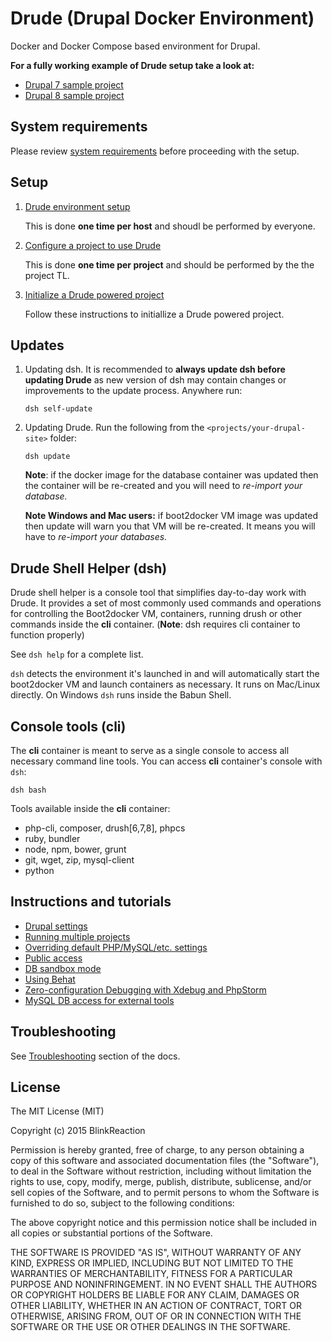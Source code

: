 # Drude (**Dru**pal **D**ocker **E**nvironment)

Docker and Docker Compose based environment for Drupal.

**For a fully working example of Drude setup take a look at:**
- [Drupal 7 sample project](https://github.com/blinkreaction/drude-d7-testing)
- [Drupal 8 sample project](https://github.com/blinkreaction/drude-d8-testing)


## System requirements

Please review [system requirements](/docs/system-requirements.md) before proceeding with the setup.


<a name="setup"></a>
## Setup

1. [Drude environment setup](/docs/drude-env-setup.md)
    
    This is done **one time per host** and shoudl be performed by everyone.

2. [Configure a project to use Drude](/docs/drude-project-setup.md)

    This is done **one time per project** and should be performed by the the project TL.

3. [Initialize a Drude powered project](/docs/drude-project-init.md)

    Follow these instructions to initiallize a Drude powered project.


<a name="updates"></a>
## Updates

1. Updating dsh. It is recommended to **always update dsh before updating Drude** 
as new version of dsh may contain changes or improvements to the update process. Anywhere run:

    ```
    dsh self-update
    ```

2. Updating Drude. Run the following from the `<projects/your-drupal-site>` folder:
 
    ```
    dsh update
    ```

    **Note**: if the docker image for the database container was updated then the container will be re-created and you will need to _re-import your database._ 
    
    **Note Windows and Mac users:** if boot2docker VM image was updated then update will warn you that VM will be re-created. It means you will have to _re-import your databases._ 


<a name="dsh"></a>
## Drude Shell Helper (dsh)

Drude shell helper is a console tool that simplifies day-to-day work with Drude.
It provides a set of most commonly used commands and operations for controlling the Boot2docker VM, containers, running drush or other commands inside the **cli** container. (**Note**: dsh requires cli container to function properly)

See `dsh help` for a complete list.

`dsh` detects the environment it's launched in and will automatically start the boot2docker VM and launch containers as necessary.
It runs on Mac/Linux directly. On Windows `dsh` runs inside the Babun Shell.


<a name="cli"></a>
## Console tools (cli)

The **cli** container is meant to serve as a single console to access all necessary command line tools.
You can access **cli** container's console with `dsh`:

```
dsh bash
```

Tools available inside the **cli** container:

- php-cli, composer, drush[6,7,8], phpcs
- ruby, bundler
- node, npm, bower, grunt
- git, wget, zip, mysql-client
- python


<a name="instructions"></a>
## Instructions and tutorials

- [Drupal settings](/docs/drupal-settings.md)
- [Running multiple projects](/docs/multiple-projects.md)
- [Overriding default PHP/MySQL/etc. settings](/docs/settings.md)
- [Public access](/docs/public-access.md)
- [DB sandbox mode](/docs/db-sandbox.md)
- [Using Behat](/docs/behat.md)
- [Zero-configuration Debugging with Xdebug and PhpStorm](/docs/xdebug.md)
- [MySQL DB access for external tools](/docs/db-access.md)


<a name="troubleshooting"></a>
## Troubleshooting

See [Troubleshooting](/docs/troubleshooting.md) section of the docs.


## License

The MIT License (MIT)

Copyright (c) 2015 BlinkReaction

Permission is hereby granted, free of charge, to any person obtaining a copy
of this software and associated documentation files (the "Software"), to deal
in the Software without restriction, including without limitation the rights
to use, copy, modify, merge, publish, distribute, sublicense, and/or sell
copies of the Software, and to permit persons to whom the Software is
furnished to do so, subject to the following conditions:

The above copyright notice and this permission notice shall be included in all
copies or substantial portions of the Software.

THE SOFTWARE IS PROVIDED "AS IS", WITHOUT WARRANTY OF ANY KIND, EXPRESS OR
IMPLIED, INCLUDING BUT NOT LIMITED TO THE WARRANTIES OF MERCHANTABILITY,
FITNESS FOR A PARTICULAR PURPOSE AND NONINFRINGEMENT. IN NO EVENT SHALL THE
AUTHORS OR COPYRIGHT HOLDERS BE LIABLE FOR ANY CLAIM, DAMAGES OR OTHER
LIABILITY, WHETHER IN AN ACTION OF CONTRACT, TORT OR OTHERWISE, ARISING FROM,
OUT OF OR IN CONNECTION WITH THE SOFTWARE OR THE USE OR OTHER DEALINGS IN THE
SOFTWARE.

